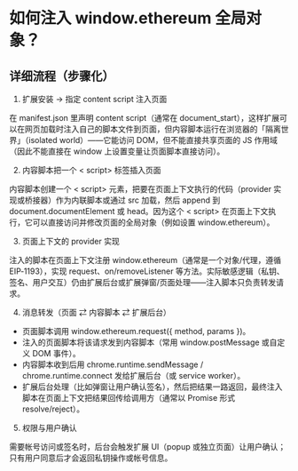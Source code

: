 # 如何注入 window.ethereum 全局对象？

## 详细流程（步骤化）
1. 扩展安装 → 指定 content script 注入页面  
  
  在 manifest.json 里声明 content script（通常在 document_start），这样扩展可以在网页加载时注入自己的脚本文件到页面，但内容脚本运行在浏览器的「隔离世界」（isolated world）——它能访问 DOM，但不能直接共享页面的 JS 作用域（因此不能直接在 window 上设置变量让页面脚本直接访问）。  

2. 内容脚本把一个 < script> 标签插入页面

  内容脚本创建一个 < script> 元素，把要在页面上下文执行的代码（provider 实现或桥接器）作为内联脚本或通过 src 加载，然后 append 到 document.documentElement 或 head。因为这个 < script> 在页面上下文执行，它可以直接访问并修改页面的全局对象（例如设置 window.ethereum）。

3. 页面上下文的 provider 实现

  注入的脚本在页面上下文注册 window.ethereum（通常是一个对象/代理，遵循 EIP‑1193），实现 request、on/removeListener 等方法。实际敏感逻辑（私钥、签名、用户交互）仍由扩展后台或扩展弹窗/页面处理——注入脚本只负责转发请求。

4. 消息转发（页面 ⇄ 内容脚本 ⇄ 扩展后台）

* 页面脚本调用 window.ethereum.request({ method, params })。  
* 注入的页面脚本将该请求发到内容脚本（常用 window.postMessage 或自定义 DOM 事件）。  
*  内容脚本收到后用 chrome.runtime.sendMessage / chrome.runtime.connect 发给扩展后台（或 service worker）。  
* 扩展后台处理（比如弹窗让用户确认签名），然后把结果一路返回，最终注入脚本在页面上下文把结果回传给调用方（通常以 Promise 形式resolve/reject）。  

5. 权限与用户确认  

  需要帐号访问或签名时，后台会触发扩展 UI（popup 或独立页面）让用户确认；只有用户同意后才会返回私钥操作或帐号信息。